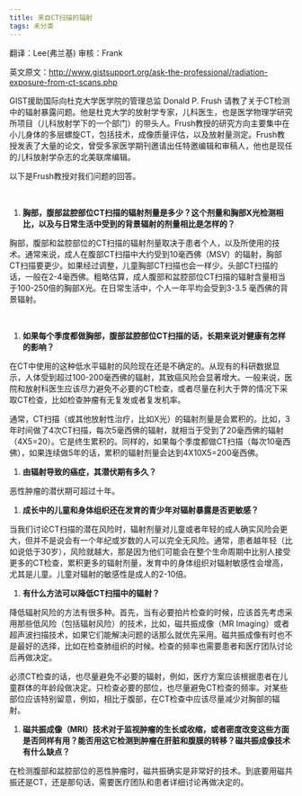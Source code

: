 ```yaml
---
title: 来自CT扫描的辐射
tags: 未分类
---
```


翻译：Lee(弗兰基) 审核：Frank

英文原文：http://www.gistsupport.org/ask-the-professional/radiation-exposure-from-ct-scans.php

GIST援助国际向杜克大学医学院的管理总监 Donald P. Frush 请教了关于CT检测中的辐射暴露问题。他是杜克大学的放射学专家，儿科医生，也是医学物理学研究所项目（儿科放射学下的一个部门）的带头人。Frush教授的研究方向主要集中在小儿身体的多层螺旋CT，包括技术，成像质量评估，以及放射量测定。Frush教授发表了大量的论文，曾受多家医学期刊邀请出任特邀编辑和审稿人，他也是现任的儿科放射学杂志的北美联席编辑。

以下是Frush教授对我们问题的回答。

&nbsp;

1. **胸部，腹部盆腔部位****CT****扫描的辐射剂量是多少？这个剂量和胸部****X****光检测相比，以及与日常生活中受到的背景辐射的剂量相比是怎样的？**

胸部，腹部和盆腔部位的CT扫描的辐射剂量取决于患者个人，以及所使用的技术。通常来说，成人在腹部CT扫描中大约受到10毫西佛（MSV）的辐射，胸部CT扫描要更少。如果经过调整，儿童胸部CT扫描也会一样少。头部CT扫描的话，一般在2-4毫西佛。粗略估算，成人腹部和盆腔部位CT扫描的辐射含量相当于100-250倍的胸部X光。在日常生活中，个人一年平均会受到3-3.5 毫西佛的背景辐射。

&nbsp;

1. **如果每个季度都做胸部，腹部盆腔部位****CT****扫描的话，长期来说对健康有怎样的影响？**

在CT中使用的这种低水平辐射的风险现在还是不确定的。从现有的科研数据显示，人体受到超过100-200毫西佛的辐射，其致癌风险会显著增大。一般来说，医院和放射科医生应该尽力避免不必要的CT检查，或者尽量在利大于弊的情况下采取CT检查，比如检查肿瘤有无复发或者复发机率。

通常，CT扫描（或其他放射性治疗，比如X光）的辐射剂量是会累积的。比如，3年时间做了4次CT扫描，每次5毫西佛的辐射，就相当于受到了20毫西佛的辐射（4X5=20）。它是终生累积的。同样的，如果每个季度都做CT扫描（每次10毫西佛），如果连续做5年的话，累积的辐射剂量会达到4X10X5=200毫西佛。

1. **由辐射导致的癌症，其潜伏期有多久？**

恶性肿瘤的潜伏期可超过十年。

1. **成长中的儿童和身体组织还在发育的青少年对辐射暴露是否更敏感？**

当我们讨论CT扫描的潜在风险时，辐射剂量对儿童或者年轻的成人确实风险会更大，但并不是说会有一个年纪或岁数的人可以完全无风险。通常，患者越年轻（比如说低于30岁），风险就越大，那是因为他们可能会在整个生命周期中比别人接受更多的CT检查，累积更多的辐射剂量，发育中的身体组织对辐射敏感性会增高，尤其是儿童。儿童对辐射的敏感性是成人的2-10倍。

1. **有什么方法可以降低****CT****扫描中的辐射？**

降低辐射风险的方法有很多种。首先，当有必要拍片检查的时候，应该首先考虑采用那些低风险（包括辐射风险）的技术，比如，磁共振成像（MR Imaging）或者超声波扫描技术，如果它们能解决问题的话那么就优先采用。磁共振成像有时也不是最好的选择，比如在检查肺组织的时候。检查的频率也需要患者和医疗团队讨论后再做决定。

必须CT检查的话，也尽量避免不必要的辐射，例如，医疗方案应该根据患者在儿童群体的年龄段做决定。只检查必要的部位，也尽量避免CT检查的频率。对某些部位应该特别留意，例如，相比于腹部，在CT检查中应该尽量减少对胸部的辐射。

1. **磁共振成像（****MRI****）技术对于监视肿瘤的生长或收缩，或者密度改变这些方面是否同样有用？能否用这它检测到肿瘤在肝脏和腹膜的转移？磁共振成像技术有什么缺点？**

在检测腹部和盆腔部位的恶性肿瘤时，磁共振确实是非常好的技术。到底要用磁共振还是CT，还是那句话，需要医疗团队和患者详细讨论再做决定的。

&nbsp;

&nbsp;

